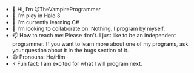 - 👋 Hi, I’m @TheVampireProgrammer
- 👀 I’m play in Halo 3
- 🌱 I’m currently learning C#
- 💞️ I’m looking to collaborate on: Nothing. I program by myself.
- 📫 How to reach me: Please don't. I just like to be an independent programmer. If you want to learn more about one of my programs, ask your question about it in the bugs section of it.
- 😄 Pronouns: He/Him
- ⚡ Fun fact: I am excited for what I will program next.

